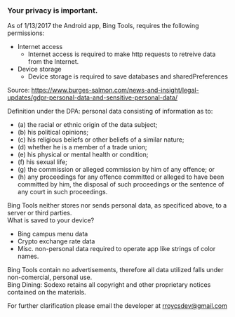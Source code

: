 ### Your privacy is important.

As of 1/13/2017 the Android app, Bing Tools, requires the following permissions:

- Internet access
    - Internet access is required to make http requests to retreive data from the Internet.
- Device storage
    - Device storage is required to save databases and sharedPreferences

Source: https://www.burges-salmon.com/news-and-insight/legal-updates/gdpr-personal-data-and-sensitive-personal-data/

Definition under the DPA: personal data consisting of information as to:
- (a) the racial or ethnic origin of the data subject;
- (b) his political opinions;
- (c) his religious beliefs or other beliefs of a similar nature;
- (d) whether he is a member of a trade union;
- (e) his physical or mental health or condition;
- (f) his sexual life;
- (g) the commission or alleged commission by him of any offence; or
- (h) any proceedings for any offence committed or alleged to have been committed by him, the disposal of such proceedings or the sentence of any court in such proceedings.

Bing Tools neither stores nor sends personal data, as specificed above, to a server or third parties.  
What is saved to your device?
- Bing campus menu data
- Crypto exchange rate data
- Misc. non-personal data required to operate app like strings of color names.

Bing Tools contain no advertisements, therefore all data utilized falls under non-comercial, personal use.  
Bing Dining: Sodexo retains all copyright and other proprietary notices contained on the materials. 

For further clarification please email the developer at rroycsdev@gmail.com 
